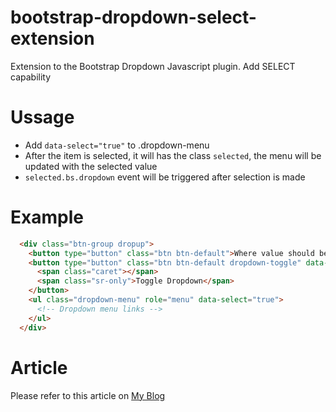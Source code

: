 bootstrap-dropdown-select-extension
===================================

Extension to the Bootstrap Dropdown Javascript plugin. Add SELECT capability


Ussage
======
 - Add `data-select="true"` to .dropdown-menu
 - After the item is selected, it will has the class `selected`, the menu will be updated
  with the selected value
 - `selected.bs.dropdown` event will be triggered after selection is made
  
Example
=======
  ```html
    <div class="btn-group dropup">
      <button type="button" class="btn btn-default">Where value should be updated</button>
      <button type="button" class="btn btn-default dropdown-toggle" data-toggle="dropdown" aria-expanded="false">
        <span class="caret"></span>
        <span class="sr-only">Toggle Dropdown</span>
      </button>
      <ul class="dropdown-menu" role="menu" data-select="true">
        <!-- Dropdown menu links -->
      </ul>
    </div>
  ```
  
  Article
  =======
  
  Please refer to this article on [My Blog](http://trinhtrunganh.com/extends-twitter-bootstrap-dropdown-to-act-like-a-selectbox/)
